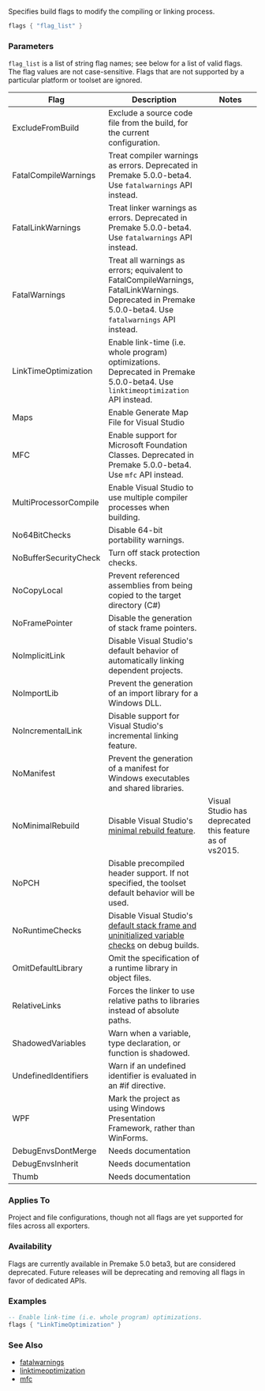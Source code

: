 Specifies build flags to modify the compiling or linking process.

```lua
flags { "flag_list" }
```

### Parameters ###

`flag_list` is a list of string flag names; see below for a list of valid flags. The flag values are not case-sensitive. Flags that are not supported by a particular platform or toolset are ignored.

| Flag                  | Description                                                         | Notes |
|-----------------------|---------------------------------------------------------------------|----------------|
| ExcludeFromBuild      | Exclude a source code file from the build, for the current configuration. |
| FatalCompileWarnings  | Treat compiler warnings as errors. Deprecated in Premake 5.0.0-beta4. Use `fatalwarnings` API instead. |
| FatalLinkWarnings     | Treat linker warnings as errors.  Deprecated in Premake 5.0.0-beta4. Use `fatalwarnings` API instead. |
| FatalWarnings         | Treat all warnings as errors; equivalent to FatalCompileWarnings, FatalLinkWarnings.  Deprecated in Premake 5.0.0-beta4. Use `fatalwarnings` API instead. |
| LinkTimeOptimization  | Enable link-time (i.e. whole program) optimizations. Deprecated in Premake 5.0.0-beta4. Use `linktimeoptimization` API instead. |
| Maps                  | Enable Generate Map File for Visual Studio                          |
| MFC                   | Enable support for Microsoft Foundation Classes. Deprecated in Premake 5.0.0-beta4. Use `mfc` API instead. |
| MultiProcessorCompile | Enable Visual Studio to use multiple compiler processes when building. |
| No64BitChecks         | Disable 64-bit portability warnings.                                |
| NoBufferSecurityCheck | Turn off stack protection checks.                                   |
| NoCopyLocal           | Prevent referenced assemblies from being copied to the target directory (C#) |
| NoFramePointer        | Disable the generation of stack frame pointers.                     |
| NoImplicitLink        | Disable Visual Studio's default behavior of automatically linking dependent projects. |
| NoImportLib           | Prevent the generation of an import library for a Windows DLL.      |
| NoIncrementalLink     | Disable support for Visual Studio's incremental linking feature.    |
| NoManifest            | Prevent the generation of a manifest for Windows executables and shared libraries. |
| NoMinimalRebuild      | Disable Visual Studio's [minimal rebuild feature][1].| Visual Studio has deprecated this feature as of vs2015.|
| NoPCH                 | Disable precompiled header support. If not specified, the toolset default behavior will be used. |
| NoRuntimeChecks       | Disable Visual Studio's [default stack frame and uninitialized variable checks][2] on debug builds. |
| OmitDefaultLibrary    | Omit the specification of a runtime library in object files.        |
| RelativeLinks         | Forces the linker to use relative paths to libraries instead of absolute paths. |
| ShadowedVariables     | Warn when a variable, type declaration, or function is shadowed.    |
| UndefinedIdentifiers | Warn if an undefined identifier is evaluated in an #if directive.   |
| WPF                   | Mark the project as using Windows Presentation Framework, rather than WinForms. |
| DebugEnvsDontMerge    | Needs documentation                                                        |
| DebugEnvsInherit      | Needs documentation                                                        |
| Thumb                 | Needs documentation                                                        |

### Applies To ###

Project and file configurations, though not all flags are yet supported for files across all exporters.

### Availability ###

Flags are currently available in Premake 5.0 beta3, but are considered deprecated. Future releases will be deprecating and removing all flags in favor of dedicated APIs.

### Examples ###

```lua
-- Enable link-time (i.e. whole program) optimizations.
flags { "LinkTimeOptimization" }

```

[1]: https://docs.microsoft.com/en-us/cpp/build/reference/gm-enable-minimal-rebuild?view=vs-2017
[2]: http://msdn.microsoft.com/en-us/library/8wtf2dfz.aspx

### See Also ###

* [fatalwarnings](fatalwarnings.md)
* [linktimeoptimization](linktimeoptimization.md)
* [mfc](mfc.md)

